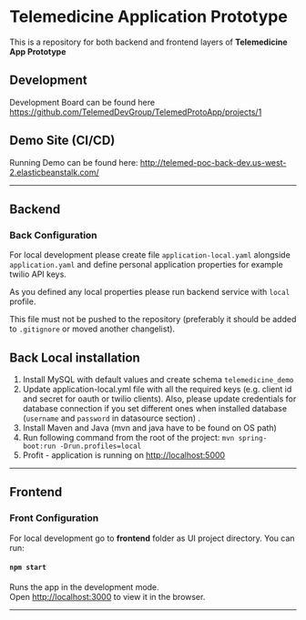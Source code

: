 # Telemedicine Application Prototype

This is a repository for both backend and frontend layers of **Telemedicine App Prototype**

## Development

Development Board can be found here https://github.com/TelemedDevGroup/TelemedProtoApp/projects/1

## Demo Site (CI/CD)

Running Demo can be found here:
http://telemed-poc-back-dev.us-west-2.elasticbeanstalk.com/

-----------------------------------------------------------

## Backend

### Back Configuration
For local development please create file ```application-local.yaml``` alongside ```application.yaml``` and 
define personal application properties for example twilio API keys.

As you defined any local properties please run backend service with ```local``` profile. 

This file must not be pushed to the repository (preferably it should be added to ```.gitignore``` 
or moved another changelist).

## Back Local installation

1. Install MySQL with default values and create schema ```telemedicine_demo```
1. Update application-local.yml file with all the required keys (e.g. client id and secret for oauth or twilio clients).
Also, please update credentials for database connection if you set different ones when installed database 
(```username``` and ```password``` in datasource section) .
1. Install Maven and Java (mvn and java have to be found on OS path)
1. Run following command from the root of the project: ```mvn spring-boot:run -Drun.profiles=local``` 
1. Profit - application is running on [http://localhost:5000](http://localhost:5000)

-----------------------------------------------------------

## Frontend

### Front Configuration

For local development go to **frontend** folder as UI project directory.
You can run:

#### `npm start`

Runs the app in the development mode.<br />
Open [http://localhost:3000](http://localhost:3000) to view it in the browser.

-----------------------------------------------------------

